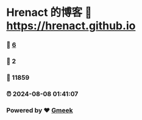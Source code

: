 # Hrenact 的博客 :link: https://hrenact.github.io 
### :page_facing_up: [6](https://hrenact.github.io/tag.html) 
### :speech_balloon: 2 
### :hibiscus: 11859 
### :alarm_clock: 2024-08-08 01:41:07 
### Powered by :heart: [Gmeek](https://github.com/Meekdai/Gmeek)

